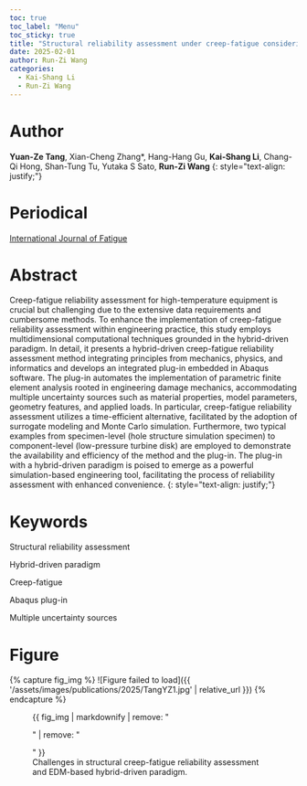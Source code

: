 ```yaml
---
toc: true
toc_label: "Menu"
toc_sticky: true
title: "Structural reliability assessment under creep-fatigue considering multiple uncertainty sources based on surrogate modeling approach"
date: 2025-02-01
author: Run-Zi Wang
categories:
  - Kai-Shang Li
  - Run-Zi Wang
---
```

# Author
**Yuan-Ze Tang**, Xian-Cheng Zhang*, Hang-Hang Gu, **Kai-Shang Li**, Chang-Qi Hong, Shan-Tung Tu, Yutaka S Sato, **Run-Zi Wang**
{: style="text-align: justify;"}

# Periodical
[International Journal of Fatigue](https://doi.org/10.1016/j.ijfatigue.2024.108728)

# Abstract
Creep-fatigue reliability assessment for high-temperature equipment is crucial but challenging due to the extensive data requirements and cumbersome methods. To enhance the implementation of creep-fatigue reliability assessment within engineering practice, this study employs multidimensional computational techniques grounded in the hybrid-driven paradigm. In detail, it presents a hybrid-driven creep-fatigue reliability assessment method integrating principles from mechanics, physics, and informatics and develops an integrated plug-in embedded in Abaqus software. The plug-in automates the implementation of parametric finite element analysis rooted in engineering damage mechanics, accommodating multiple uncertainty sources such as material properties, model parameters, geometry features, and applied loads. In particular, creep-fatigue reliability assessment utilizes a time-efficient alternative, facilitated by the adoption of surrogate modeling and Monte Carlo simulation. Furthermore, two typical examples from specimen-level (hole structure simulation specimen) to component-level (low-pressure turbine disk) are employed to demonstrate the availability and efficiency of the method and the plug-in. The plug-in with a hybrid-driven paradigm is poised to emerge as a powerful simulation-based engineering tool, facilitating the process of reliability assessment with enhanced convenience.
{: style="text-align: justify;"}

# Keywords
Structural reliability assessment

Hybrid-driven paradigm

Creep-fatigue

Abaqus plug-in

Multiple uncertainty sources

# Figure
{% capture fig_img %}
![Figure failed to load]({{ '/assets/images/publications/2025/TangYZ1.jpg' | relative_url }})
{% endcapture %}

<figure>
  {{ fig_img | markdownify | remove: "<p>" | remove: "</p>" }}
  <figcaption>Challenges in structural creep-fatigue reliability assessment and EDM-based hybrid-driven paradigm.</figcaption>
</figure>